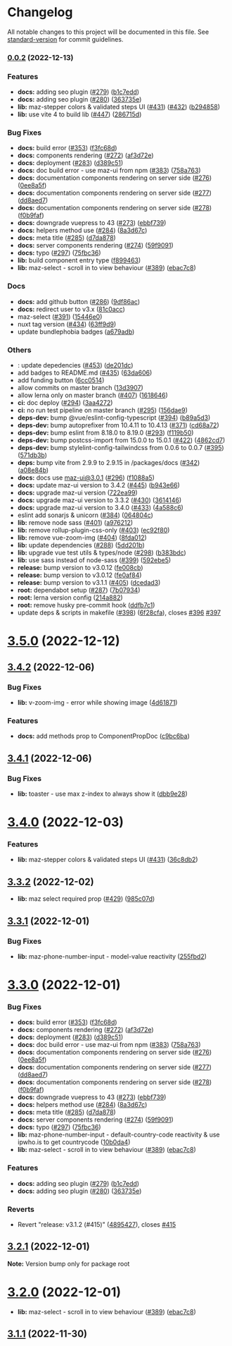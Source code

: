 # Changelog

All notable changes to this project will be documented in this file. See [standard-version](https://github.com/conventional-changelog/standard-version) for commit guidelines.

### [0.0.2](https://github.com/LouisMazel/maz-ui/compare/v2.3.13...v0.0.2) (2022-12-13)

### Features

- **docs:** adding seo plugin ([#279](https://github.com/LouisMazel/maz-ui/issues/279)) ([b1c7edd](https://github.com/LouisMazel/maz-ui/commit/b1c7edd4cf3c5c182ac78cb50b3a56e1d7a673e4))
- **docs:** adding seo plugin ([#280](https://github.com/LouisMazel/maz-ui/issues/280)) ([363735e](https://github.com/LouisMazel/maz-ui/commit/363735e377f2261d2297e9f0712205ba3f7d279b))
- **lib:** maz-stepper colors & validated steps UI ([#431](https://github.com/LouisMazel/maz-ui/issues/431)) ([#432](https://github.com/LouisMazel/maz-ui/issues/432)) ([b294858](https://github.com/LouisMazel/maz-ui/commit/b294858cb55d427aafc6dbb84e7b384a4a1aca82))
- **lib:** use vite 4 to build lib ([#447](https://github.com/LouisMazel/maz-ui/issues/447)) ([286715d](https://github.com/LouisMazel/maz-ui/commit/286715d67357ab5aac4e6ec284844d28a45cf713))

### Bug Fixes

- **docs:** build error ([#353](https://github.com/LouisMazel/maz-ui/issues/353)) ([f3fc68d](https://github.com/LouisMazel/maz-ui/commit/f3fc68d7976c44990f19bb55bf2d285a959ee297))
- **docs:** components rendering ([#272](https://github.com/LouisMazel/maz-ui/issues/272)) ([af3d72e](https://github.com/LouisMazel/maz-ui/commit/af3d72effcbd2994d779eddb53234e7ca840644c))
- **docs:** deployment ([#283](https://github.com/LouisMazel/maz-ui/issues/283)) ([d389c51](https://github.com/LouisMazel/maz-ui/commit/d389c51bc856540256c3e3c3aa662b0d3e8ea5c8))
- **docs:** doc build error - use maz-ui from npm ([#383](https://github.com/LouisMazel/maz-ui/issues/383)) ([758a763](https://github.com/LouisMazel/maz-ui/commit/758a7633e4ce0f384051349f4ea9c37d571aafaf))
- **docs:** documentation components rendering on server side ([#276](https://github.com/LouisMazel/maz-ui/issues/276)) ([0ee8a5f](https://github.com/LouisMazel/maz-ui/commit/0ee8a5f9bb4c8c209de6be4ad29b631d532349db))
- **docs:** documentation components rendering on server side ([#277](https://github.com/LouisMazel/maz-ui/issues/277)) ([dd8aed7](https://github.com/LouisMazel/maz-ui/commit/dd8aed76ad63c91b494bfec8877948fd52185ce3))
- **docs:** documentation components rendering on server side ([#278](https://github.com/LouisMazel/maz-ui/issues/278)) ([f0b9faf](https://github.com/LouisMazel/maz-ui/commit/f0b9fafe62260796d36cbc4e081fcc4734e225a1))
- **docs:** downgrade vuepress to 43 ([#273](https://github.com/LouisMazel/maz-ui/issues/273)) ([ebbf739](https://github.com/LouisMazel/maz-ui/commit/ebbf739889acdfda97b458a25541c24af248f5fe))
- **docs:** helpers method use ([#284](https://github.com/LouisMazel/maz-ui/issues/284)) ([8a3d67c](https://github.com/LouisMazel/maz-ui/commit/8a3d67c94c881ce260eac3c23d767a9e12a60d0d))
- **docs:** meta title ([#285](https://github.com/LouisMazel/maz-ui/issues/285)) ([d7da878](https://github.com/LouisMazel/maz-ui/commit/d7da878d99060d358dc7f749f24be3fe7ce4a51c))
- **docs:** server components rendering ([#274](https://github.com/LouisMazel/maz-ui/issues/274)) ([59f9091](https://github.com/LouisMazel/maz-ui/commit/59f909161f39ec5cf9d7dfa17869263039d4d13b))
- **docs:** typo ([#297](https://github.com/LouisMazel/maz-ui/issues/297)) ([75fbc36](https://github.com/LouisMazel/maz-ui/commit/75fbc365f392e1e316ddf8c1b16c20c3fba5d209))
- **lib:** build component entry type ([f899463](https://github.com/LouisMazel/maz-ui/commit/f8994639f7bb8a28f2fe3c8c07d43f662e370114))
- **lib:** maz-select - scroll in to view behaviour ([#389](https://github.com/LouisMazel/maz-ui/issues/389)) ([ebac7c8](https://github.com/LouisMazel/maz-ui/commit/ebac7c8aade9ff87d95f8e4af2b0e31950c718de))

### Docs

- **docs:** add github button ([#286](https://github.com/LouisMazel/maz-ui/issues/286)) ([9df86ac](https://github.com/LouisMazel/maz-ui/commit/9df86acedfded6949043f841e0532b1d1aeb6671))
- **docs:** redirect user to v3.x ([81c0acc](https://github.com/LouisMazel/maz-ui/commit/81c0acc4297da542804bea402d5f48fccb02cfb4))
- maz-select ([#391](https://github.com/LouisMazel/maz-ui/issues/391)) ([15446e0](https://github.com/LouisMazel/maz-ui/commit/15446e0d714a46bde4fb9054243e93cd73e62587))
- nuxt tag version ([#434](https://github.com/LouisMazel/maz-ui/issues/434)) ([63ff9d9](https://github.com/LouisMazel/maz-ui/commit/63ff9d9980f316298452e71e899f73cb9884e312))
- update bundlephobia badges ([a679adb](https://github.com/LouisMazel/maz-ui/commit/a679adbcb02626e13d8b70b434fdbcac14448daf))

### Others

- : update depedencies ([#453](https://github.com/LouisMazel/maz-ui/issues/453)) ([de201dc](https://github.com/LouisMazel/maz-ui/commit/de201dcbcec8a08cbe47a15d38adc805f1aa917b))
- add badges to README.md ([#435](https://github.com/LouisMazel/maz-ui/issues/435)) ([63da606](https://github.com/LouisMazel/maz-ui/commit/63da6069b76eaf3ba030b615cee60fb5d644b6fc))
- add funding button ([6cc0514](https://github.com/LouisMazel/maz-ui/commit/6cc0514551969592687f8f6f0c8806ca33c5ecce))
- allow commits on master branch ([13d3907](https://github.com/LouisMazel/maz-ui/commit/13d390764e03a32f08503ab66736a0fd7360116d))
- allow lerna only on master branch ([#407](https://github.com/LouisMazel/maz-ui/issues/407)) ([1618646](https://github.com/LouisMazel/maz-ui/commit/161864669bfe0400ee7964914c39423d5a01209c))
- **ci:** doc deploy ([#294](https://github.com/LouisMazel/maz-ui/issues/294)) ([3aa4272](https://github.com/LouisMazel/maz-ui/commit/3aa42724367b763a795b79d029c23f10b3e988d2))
- **ci:** no run test pipeline on master branch ([#295](https://github.com/LouisMazel/maz-ui/issues/295)) ([156dae9](https://github.com/LouisMazel/maz-ui/commit/156dae939f96327feaab3bba5ff6f445bae44599))
- **deps-dev:** bump @vue/eslint-config-typescript ([#394](https://github.com/LouisMazel/maz-ui/issues/394)) ([b89a5d3](https://github.com/LouisMazel/maz-ui/commit/b89a5d3527721991ecb0bc9f326071d280d8358f))
- **deps-dev:** bump autoprefixer from 10.4.11 to 10.4.13 ([#371](https://github.com/LouisMazel/maz-ui/issues/371)) ([cd68a72](https://github.com/LouisMazel/maz-ui/commit/cd68a727ca0210bba9fdc270289c8b41c1952a2f))
- **deps-dev:** bump eslint from 8.18.0 to 8.19.0 ([#293](https://github.com/LouisMazel/maz-ui/issues/293)) ([f119b50](https://github.com/LouisMazel/maz-ui/commit/f119b505774e03da13db784f231df55920f96ac6))
- **deps-dev:** bump postcss-import from 15.0.0 to 15.0.1 ([#422](https://github.com/LouisMazel/maz-ui/issues/422)) ([4862cd7](https://github.com/LouisMazel/maz-ui/commit/4862cd760c0d2605a4a54145254cbb979e26753b))
- **deps-dev:** bump stylelint-config-tailwindcss from 0.0.6 to 0.0.7 ([#395](https://github.com/LouisMazel/maz-ui/issues/395)) ([571db3b](https://github.com/LouisMazel/maz-ui/commit/571db3bf040d51b302e73997dad2b2adbf2db04a))
- **deps:** bump vite from 2.9.9 to 2.9.15 in /packages/docs ([#342](https://github.com/LouisMazel/maz-ui/issues/342)) ([a08e84b](https://github.com/LouisMazel/maz-ui/commit/a08e84b754f151499dc47b19b4b7f1368d81098b))
- **docs:** docs use maz-ui@3.0.1 ([#296](https://github.com/LouisMazel/maz-ui/issues/296)) ([f1088a5](https://github.com/LouisMazel/maz-ui/commit/f1088a5a4cf6cc779b1f66b3a649b6eda03109b3))
- **docs:** update maz-ui version to 3.4.2 ([#445](https://github.com/LouisMazel/maz-ui/issues/445)) ([b943e66](https://github.com/LouisMazel/maz-ui/commit/b943e66905aa36f656ff3549c77bcf228c442084))
- **docs:** upgrade maz-ui version ([722ea99](https://github.com/LouisMazel/maz-ui/commit/722ea994b5e219b3502a00284fbbde1e01fce6b9))
- **docs:** upgrade maz-ui version to 3.3.2 ([#430](https://github.com/LouisMazel/maz-ui/issues/430)) ([3614146](https://github.com/LouisMazel/maz-ui/commit/3614146b6abf1e1c463277ce75a982305eb9b64f))
- **docs:** upgrade maz-ui version to 3.4.0 ([#433](https://github.com/LouisMazel/maz-ui/issues/433)) ([4a588c6](https://github.com/LouisMazel/maz-ui/commit/4a588c6f205b29f01a244941b1cfeb47e2695d41))
- eslint add sonarjs & unicorn ([#384](https://github.com/LouisMazel/maz-ui/issues/384)) ([064804c](https://github.com/LouisMazel/maz-ui/commit/064804cc63ef5ceaeba7a0938aed04e412de2834))
- **lib:** remove node sass ([#401](https://github.com/LouisMazel/maz-ui/issues/401)) ([a976212](https://github.com/LouisMazel/maz-ui/commit/a9762122f16b418d9dbec7723b9879d5fef94140))
- **lib:** remove rollup-plugin-css-only ([#403](https://github.com/LouisMazel/maz-ui/issues/403)) ([ec92f80](https://github.com/LouisMazel/maz-ui/commit/ec92f80e17a8efbee3c3ef2be4d1bbcbc373e486))
- **lib:** remove vue-zoom-img ([#404](https://github.com/LouisMazel/maz-ui/issues/404)) ([8fda012](https://github.com/LouisMazel/maz-ui/commit/8fda01267862ccece2e77c4c628c82920b276db6))
- **lib:** update dependencies ([#288](https://github.com/LouisMazel/maz-ui/issues/288)) ([5dd201b](https://github.com/LouisMazel/maz-ui/commit/5dd201b6fe6d2104672410e960667185072752ca))
- **lib:** upgrade vue test utils & types/node ([#298](https://github.com/LouisMazel/maz-ui/issues/298)) ([b383bdc](https://github.com/LouisMazel/maz-ui/commit/b383bdc75485912ae673177ae3838813511f0cce))
- **lib:** use sass instead of node-sass ([#399](https://github.com/LouisMazel/maz-ui/issues/399)) ([592ebe5](https://github.com/LouisMazel/maz-ui/commit/592ebe5b74f0de01ccc5c1cce76f664810eb956e))
- **release:** bump version to v3.0.12 ([fe008cb](https://github.com/LouisMazel/maz-ui/commit/fe008cb9aa4d7945ff2414525559da6553ae8049))
- **release:** bump version to v3.0.12 ([fe0af84](https://github.com/LouisMazel/maz-ui/commit/fe0af842e51a9180c73b5713a39feea3d69775f4))
- **release:** bump version to v3.1.1 ([#405](https://github.com/LouisMazel/maz-ui/issues/405)) ([dcedad3](https://github.com/LouisMazel/maz-ui/commit/dcedad38d84c35a467b9d4c8e75d7e3c84c95a85))
- **root:** dependabot setup ([#287](https://github.com/LouisMazel/maz-ui/issues/287)) ([7b07934](https://github.com/LouisMazel/maz-ui/commit/7b079340025aecfba96898e721f5386a8f7a3860))
- **root:** lerna version config ([214a882](https://github.com/LouisMazel/maz-ui/commit/214a882a65fcccfc14ab10eba13eda8dac6abe67))
- **root:** remove husky pre-commit hook ([ddfb7c1](https://github.com/LouisMazel/maz-ui/commit/ddfb7c198c6eacd32e96b02556a155a09ee943fe))
- update deps & scripts in makefile ([#398](https://github.com/LouisMazel/maz-ui/issues/398)) ([6f28cfa](https://github.com/LouisMazel/maz-ui/commit/6f28cfac599945f67ffa49daa39ca3974a15a7a7)), closes [#396](https://github.com/LouisMazel/maz-ui/issues/396) [#397](https://github.com/LouisMazel/maz-ui/issues/397)

# [3.5.0](https://github.com/LouisMazel/maz-ui/compare/v3.4.2...v3.5.0) (2022-12-12)

## [3.4.2](https://github.com/LouisMazel/maz-ui/compare/v3.4.1...v3.4.2) (2022-12-06)

### Bug Fixes

- **lib:** v-zoom-img - error while showing image ([4d61871](https://github.com/LouisMazel/maz-ui/commit/4d618717bb680e66126b0a97bdea455037698232))

### Features

- **docs:** add methods prop to ComponentPropDoc ([c9bc6ba](https://github.com/LouisMazel/maz-ui/commit/c9bc6ba33069d843ec4117e6350ded27afd2b8b7))

## [3.4.1](https://github.com/LouisMazel/maz-ui/compare/v3.4.0...v3.4.1) (2022-12-06)

### Bug Fixes

- **lib:** toaster - use max z-index to always show it ([dbb9e28](https://github.com/LouisMazel/maz-ui/commit/dbb9e286aa10076e62b7137068e9eb93fea4336b))

# [3.4.0](https://github.com/LouisMazel/maz-ui/compare/v3.3.2...v3.4.0) (2022-12-03)

### Features

- **lib:** maz-stepper colors & validated steps UI ([#431](https://github.com/LouisMazel/maz-ui/issues/431)) ([36c8db2](https://github.com/LouisMazel/maz-ui/commit/36c8db2b4f57008c505f7b17e286218fe40531fb))

## [3.3.2](https://github.com/LouisMazel/maz-ui/compare/v3.3.1...v3.3.2) (2022-12-02)

- **lib:** maz select required prop ([#429](https://github.com/LouisMazel/maz-ui/issues/429)) ([985c07d](https://github.com/LouisMazel/maz-ui/commit/985c07d0f3528c049876b367f26915d304c2b23d))

## [3.3.1](https://github.com/LouisMazel/maz-ui/compare/v3.3.0...v3.3.1) (2022-12-01)

### Bug Fixes

- **lib:** maz-phone-number-input - model-value reactivity ([255fbd2](https://github.com/LouisMazel/maz-ui/commit/255fbd2d3ab4cd01f789eb24290cfdc6db1d6c6e))

# [3.3.0](https://github.com/LouisMazel/maz-ui/compare/v2.3.13...v3.3.0) (2022-12-01)

### Bug Fixes

- **docs:** build error ([#353](https://github.com/LouisMazel/maz-ui/issues/353)) ([f3fc68d](https://github.com/LouisMazel/maz-ui/commit/f3fc68d7976c44990f19bb55bf2d285a959ee297))
- **docs:** components rendering ([#272](https://github.com/LouisMazel/maz-ui/issues/272)) ([af3d72e](https://github.com/LouisMazel/maz-ui/commit/af3d72effcbd2994d779eddb53234e7ca840644c))
- **docs:** deployment ([#283](https://github.com/LouisMazel/maz-ui/issues/283)) ([d389c51](https://github.com/LouisMazel/maz-ui/commit/d389c51bc856540256c3e3c3aa662b0d3e8ea5c8))
- **docs:** doc build error - use maz-ui from npm ([#383](https://github.com/LouisMazel/maz-ui/issues/383)) ([758a763](https://github.com/LouisMazel/maz-ui/commit/758a7633e4ce0f384051349f4ea9c37d571aafaf))
- **docs:** documentation components rendering on server side ([#276](https://github.com/LouisMazel/maz-ui/issues/276)) ([0ee8a5f](https://github.com/LouisMazel/maz-ui/commit/0ee8a5f9bb4c8c209de6be4ad29b631d532349db))
- **docs:** documentation components rendering on server side ([#277](https://github.com/LouisMazel/maz-ui/issues/277)) ([dd8aed7](https://github.com/LouisMazel/maz-ui/commit/dd8aed76ad63c91b494bfec8877948fd52185ce3))
- **docs:** documentation components rendering on server side ([#278](https://github.com/LouisMazel/maz-ui/issues/278)) ([f0b9faf](https://github.com/LouisMazel/maz-ui/commit/f0b9fafe62260796d36cbc4e081fcc4734e225a1))
- **docs:** downgrade vuepress to 43 ([#273](https://github.com/LouisMazel/maz-ui/issues/273)) ([ebbf739](https://github.com/LouisMazel/maz-ui/commit/ebbf739889acdfda97b458a25541c24af248f5fe))
- **docs:** helpers method use ([#284](https://github.com/LouisMazel/maz-ui/issues/284)) ([8a3d67c](https://github.com/LouisMazel/maz-ui/commit/8a3d67c94c881ce260eac3c23d767a9e12a60d0d))
- **docs:** meta title ([#285](https://github.com/LouisMazel/maz-ui/issues/285)) ([d7da878](https://github.com/LouisMazel/maz-ui/commit/d7da878d99060d358dc7f749f24be3fe7ce4a51c))
- **docs:** server components rendering ([#274](https://github.com/LouisMazel/maz-ui/issues/274)) ([59f9091](https://github.com/LouisMazel/maz-ui/commit/59f909161f39ec5cf9d7dfa17869263039d4d13b))
- **docs:** typo ([#297](https://github.com/LouisMazel/maz-ui/issues/297)) ([75fbc36](https://github.com/LouisMazel/maz-ui/commit/75fbc365f392e1e316ddf8c1b16c20c3fba5d209))
- **lib:** maz-phone-number-input - default-country-code reactivity & use ipwho.is to get countrycode ([10b0da4](https://github.com/LouisMazel/maz-ui/commit/10b0da419cf3295e72e77076ddc32a415b839c4b))
- **lib:** maz-select - scroll in to view behaviour ([#389](https://github.com/LouisMazel/maz-ui/issues/389)) ([ebac7c8](https://github.com/LouisMazel/maz-ui/commit/ebac7c8aade9ff87d95f8e4af2b0e31950c718de))

### Features

- **docs:** adding seo plugin ([#279](https://github.com/LouisMazel/maz-ui/issues/279)) ([b1c7edd](https://github.com/LouisMazel/maz-ui/commit/b1c7edd4cf3c5c182ac78cb50b3a56e1d7a673e4))
- **docs:** adding seo plugin ([#280](https://github.com/LouisMazel/maz-ui/issues/280)) ([363735e](https://github.com/LouisMazel/maz-ui/commit/363735e377f2261d2297e9f0712205ba3f7d279b))

### Reverts

- Revert "release: v3.1.2 (#415)" ([4895427](https://github.com/LouisMazel/maz-ui/commit/48954272d5f53fd381e764880880e85af88f2082)), closes [#415](https://github.com/LouisMazel/maz-ui/issues/415)

## [3.2.1](https://github.com/LouisMazel/maz-ui/compare/v3.2.0...v3.2.1) (2022-12-01)

**Note:** Version bump only for package root

# [3.2.0](https://github.com/LouisMazel/maz-ui/compare/v3.1.1...v3.2.0) (2022-12-01)

- **lib:** maz-select - scroll in to view behaviour ([#389](https://github.com/LouisMazel/maz-ui/issues/389)) ([ebac7c8](https://github.com/LouisMazel/maz-ui/commit/ebac7c8aade9ff87d95f8e4af2b0e31950c718de))

## [3.1.1](https://github.com/LouisMazel/maz-ui/compare/v3.1.0...v3.1.1) (2022-11-30)
